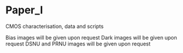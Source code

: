 # Paper_I
CMOS characterisation, data and scripts


Bias images will be given upon request
Dark images will be given upon request
DSNU and PRNU images will be given upon request
